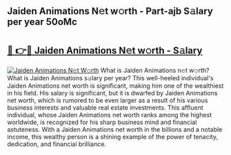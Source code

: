 ## Jaiden Animations N𝚎t w𝚘rth - Part-ajb S𝚊lary per year 50oMc

# <h2><a href="http://gc0ken.nevu.top/?p=Jaiden+Animations">🔗 👉🔴 Jaiden Animations N𝚎t w𝚘rth - S𝚊lary</a></h2>

[![Jaiden Animations N𝚎t W𝚘rth](https://i.imgur.com/Oavwk0R.jpeg)](http://gc0ken.nevu.top/?p=Jaiden+Animations)
What is Jaiden Animations n𝚎t w𝚘rth? What is Jaiden Animations s𝚊lary per year?
This well-heeled individual's Jaiden Animations net worth is significant, making him one of the wealthiest in his field. His salary is significant, but it is dwarfed by Jaiden Animations net worth, which is rumored to be even larger as a result of his various business interests and valuable real estate investments. This affluent individual, whose Jaiden Animations net worth ranks among the highest worldwide, is recognized for his sharp business mind and financial astuteness. With a Jaiden Animations net worth in the billions and a notable income, this wealthy person is a shining example of the power of tenacity, dedication, and financial brilliance.
